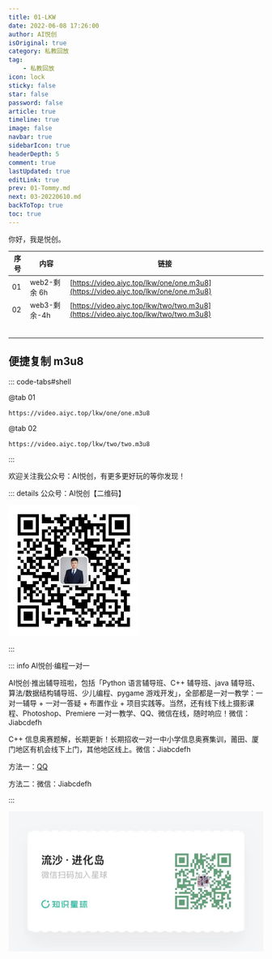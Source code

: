 ```yaml
---
title: 01-LKW
date: 2022-06-08 17:26:00
author: AI悦创
isOriginal: true
category: 私教回放
tag:
    - 私教回放
icon: lock
sticky: false
star: false
password: false
article: true
timeline: true
image: false
navbar: true
sidebarIcon: true
headerDepth: 5
comment: true
lastUpdated: true
editLink: true
prev: 01-Tommy.md
next: 03-20220610.md
backToTop: true
toc: true
---
```


你好，我是悦创。

| 序号 | 内容         | 链接                                                         |
| ---- | ------------ | ------------------------------------------------------------ |
| 01   | web2-剩余 6h | [https://video.aiyc.top/lkw/one/one.m3u8](https://video.aiyc.top/lkw/one/one.m3u8) |
| 02   | web3-剩余-4h | [https://video.aiyc.top/lkw/two/two.m3u8](https://video.aiyc.top/lkw/two/two.m3u8) |
|      |              |                                                              |
|      |              |                                                              |
|      |              |                                                              |
|      |              |                                                              |
|      |              |                                                              |
|      |              |                                                              |



## 便捷复制 m3u8

::: code-tabs#shell

@tab 01

```web-idl
https://video.aiyc.top/lkw/one/one.m3u8
```

@tab 02

```web-idl
https://video.aiyc.top/lkw/two/two.m3u8
```

:::

欢迎关注我公众号：AI悦创，有更多更好玩的等你发现！

::: details 公众号：AI悦创【二维码】

![](/gzh.jpg)

:::

::: info AI悦创·编程一对一

AI悦创·推出辅导班啦，包括「Python 语言辅导班、C++ 辅导班、java 辅导班、算法/数据结构辅导班、少儿编程、pygame 游戏开发」，全部都是一对一教学：一对一辅导 + 一对一答疑 + 布置作业 + 项目实践等。当然，还有线下线上摄影课程、Photoshop、Premiere 一对一教学、QQ、微信在线，随时响应！微信：Jiabcdefh

C++ 信息奥赛题解，长期更新！长期招收一对一中小学信息奥赛集训，莆田、厦门地区有机会线下上门，其他地区线上。微信：Jiabcdefh

方法一：[QQ](http://wpa.qq.com/msgrd?v=3&uin=1432803776&site=qq&menu=yes)

方法二：微信：Jiabcdefh

:::

![](/zsxq.jpg)













